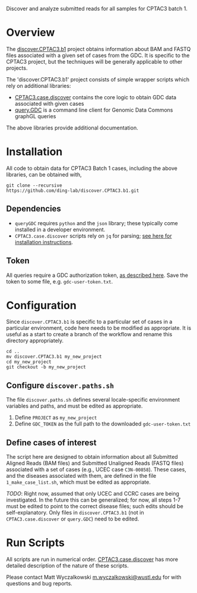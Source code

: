 Discover and analyze submitted reads for all samples for CPTAC3 batch 1.

# Overview

The [discover.CPTAC3.b1](https://github.com/ding-lab/discover.CPTAC3.b1) project obtains information about 
BAM and FASTQ files associated with a given set of cases from the GDC. It is specific to the CPTAC3 project, but
the techniques will be generally applicable to other projects.

The 'discover.CPTAC3.b1' project consists of simple wrapper scripts which rely on additional libraries:

* [CPTAC3.case.discover](https://github.com/ding-lab/CPTAC3.case.discover) contains the core logic to obtain
GDC data associated with given cases
* [query.GDC](https://github.com/ding-lab/queryGDC) is a command line client for Genomic Data Commons graphGL queries

The above libraries provide additional documentation.

# Installation

All code to obtain data for CPTAC3 Batch 1 cases, including the above libraries, can be obtained with,
``` 
git clone --recursive
https://github.com/ding-lab/discover.CPTAC3.b1.git 
```

## Dependencies

* `queryGDC` requires `python` and the `json` library; these typically come installed in a developer environment.
* `CPTAC3.case.discover` scripts rely on `jq` for parsing; [see here for installation instructions](https://stedolan.github.io/jq/download/).

## Token

All queries require a GDC authorization token, [as described
here](https://docs.gdc.cancer.gov/Data_Submission_Portal/Users_Guide/Authentication/).
Save the token to some file, e.g. `gdc-user-token.txt`.

# Configuration

Since `discover.CPTAC3.b1` is specific to a particular set of cases in a particular environment, code here needs to be
modified as appropriate.  It is useful as a start to create a branch of the workflow and rename this directory appropriately.
```
cd ..
mv discover.CPTAC3.b1 my_new_project
cd my_new_project
git checkout -b my_new_project 
```

## Configure `discover.paths.sh`

The file `discover.paths.sh` defines several locale-specific environment variables and paths, and must be edited as appropriate.

1. Define `PROJECT` as `my_new_project`
2. Define `GDC_TOKEN` as the full path to the downloaded `gdc-user-token.txt`

## Define cases of interest

The script here are designed to obtain information about all Submitted Aligned Reads (BAM files) and Submitted Unaligned Reads (FASTQ files)
associated with a set of cases (e.g., UCEC case `C3N-00858`).  These cases, and the diseases associated with them, are defined
in the file `1_make_case_list.sh`, which must be edited as appropriate.

*TODO*: Right now, assumed that only UCEC and CCRC cases are being investigated.  In the future this can be generalized; for now, 
all steps 1-7 must be edited to point to the correct disease files; such edits should be self-explanatory.  Only files in `discover.CPTAC3.b1`
(not in `CPTAC3.case.discover` or `query.GDC`) need to be edited.

# Run Scripts

All scripts are run in numerical order.  [CPTAC3.case.discover](https://github.com/ding-lab/CPTAC3.case.discover) has more detailed 
description of the nature of these scripts.

Please contact Matt Wyczalkowski <m.wyczalkowski@wustl.edu> for with questions and bug reports.
